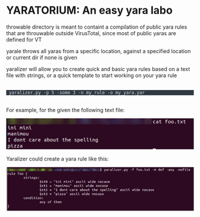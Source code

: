 <h1>YARATORIUM: An easy yara labo</h1>

throwable directory is meant to containt a compilation of public yara rules that are throuwable outside VirusTotal, since most of public yaras are defined for VT

yarale throws all yaras from a specific location, against a specified location or current dir if none is given

yaralizer will allow you to create quick and basic yara rules based on a text file with strings, or a quick template to start working on your yara rule

<code>
<div style="white-space:pre-wrap;font-family:Monospace;color:#d8dee9;background-color:#303841;-moz-tab-size:2;tab-size:2;">	yaralizer.py -p 5 -some 3 -n my_rule -o my_yara.yar</div>
</code>


For example, for the given the following text file:

<img src=example_pics/scr1.png>

Yaralizer could create a yara rule like this:

<img src=example_pics/scr2.png>

